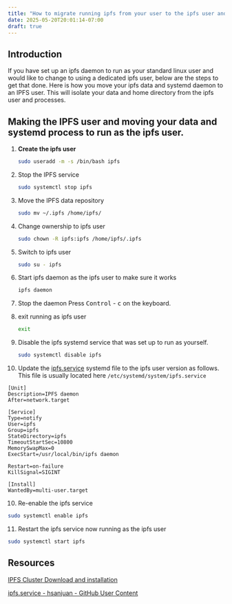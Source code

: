 ```yaml
---
title: "How to migrate running ipfs from your user to the ipfs user and group"
date: 2025-05-20T20:01:14-07:00
draft: true
---
```


## Introduction

If you have set up an ipfs daemon to run as your standard linux user and would like to change to using a dedicated ipfs user, below are the steps to get that done. Here is how you move your ipfs data and systemd daemon to an IPFS user. This will isolate your data and home directory from the ipfs user and processes. 


## Making the IPFS user and moving your data and systemd process to run as the ipfs user.

1. **Create the ipfs user**
   ```sh
   sudo useradd -m -s /bin/bash ipfs
   ```

2. Stop the  IPFS service
   ```sh
   sudo systemctl stop ipfs
   ```

3. Move the IPFS data repository 
   ```sh
   sudo mv ~/.ipfs /home/ipfs/
   ```

4. Change ownership to ipfs user
   ```sh
   sudo chown -R ipfs:ipfs /home/ipfs/.ipfs
   ```

5. Switch to ipfs user
   ```sh
   sudo su - ipfs
   ```

6. Start ipfs daemon as the ipfs user to make sure it works
   ```sh
   ipfs daemon
   ```

7. Stop the daemon
   Press <kbd>Control</kbd> - <kbd>c</kbd> on the keyboard.

8. exit running as ipfs user
   ```sh
   exit
   ```

8. Disable the ipfs systemd service that was set up to run as yourself. 
   ```sh
   sudo systemctl disable ipfs
   ```

9. Update the [ipfs.service](ipfs.service) systemd file to the ipfs user version as follows. This file is usually located here `/etc/systemd/system/ipfs.service`

```systemd
[Unit]
Description=IPFS daemon
After=network.target

[Service]
Type=notify
User=ipfs
Group=ipfs
StateDirectory=ipfs
TimeoutStartSec=10800
MemorySwapMax=0
ExecStart=/usr/local/bin/ipfs daemon

Restart=on-failure
KillSignal=SIGINT

[Install]
WantedBy=multi-user.target
```

10. Re-enable the ipfs service
   ```sh
   sudo systemctl enable ipfs
   ```

11. Restart the ipfs service now running as the ipfs user
   ```sh
   sudo systemctl start ipfs
   ```

## Resources

[IPFS Cluster Download and installation](https://ipfscluster.io/documentation/deployment/setup/)

[ipfs.service - hsanjuan - GitHub User Content](https://raw.githubusercontent.com/hsanjuan/ansible-ipfs-cluster/master/roles/ipfs/templates/etc/systemd/system/ipfs.service)